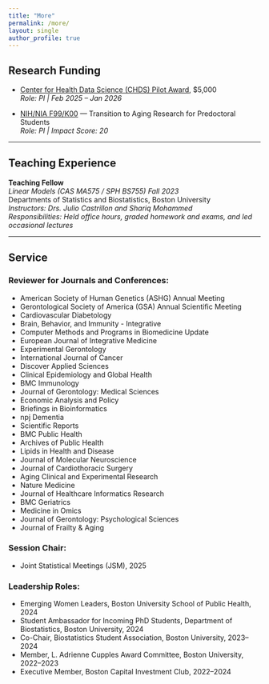 ```yaml
---
title: "More"
permalink: /more/
layout: single
author_profile: true
---
```


<style>
.page__content p {
  font-family: "Georgia", serif;
  font-size: 17px;
  line-height: 1.7;
  color: #2a2a2a;
}
.page__content em {
  color: #444;
  font-style: italic;
}
.page__content strong {
  color: #111;
  font-weight: 600;
}
</style>

## Research Funding

- [Center for Health Data Science (CHDS) Pilot Award](https://sites.bu.edu/healthdatascience/), $5,000  
  *Role: PI | Feb 2025 – Jan 2026*

- [NIH/NIA F99/K00](https://grants.nih.gov/grants/guide/rfa-files/RFA-AG-23-016.html) — Transition to Aging Research for Predoctoral Students  
  *Role: PI | Impact Score: 20*

---

## Teaching Experience

**Teaching Fellow**  
_Linear Models (CAS MA575 / SPH BS755) Fall 2023_  
Departments of Statistics and Biostatistics, Boston University  
_Instructors: Drs. Julio Castrillon and Shariq Mohammed_  
_Responsibilities: Held office hours, graded homework and exams, and led occasional lectures_

---

## Service

### Reviewer for Journals and Conferences:

- American Society of Human Genetics (ASHG) Annual Meeting  
- Gerontological Society of America (GSA) Annual Scientific Meeting  
- Cardiovascular Diabetology  
- Brain, Behavior, and Immunity - Integrative  
- Computer Methods and Programs in Biomedicine Update  
- European Journal of Integrative Medicine  
- Experimental Gerontology  
- International Journal of Cancer  
- Discover Applied Sciences  
- Clinical Epidemiology and Global Health  
- BMC Immunology  
- Journal of Gerontology: Medical Sciences  
- Economic Analysis and Policy  
- Briefings in Bioinformatics  
- npj Dementia  
- Scientific Reports  
- BMC Public Health  
- Archives of Public Health  
- Lipids in Health and Disease  
- Journal of Molecular Neuroscience  
- Journal of Cardiothoracic Surgery  
- Aging Clinical and Experimental Research  
- Nature Medicine  
- Journal of Healthcare Informatics Research  
- BMC Geriatrics  
- Medicine in Omics  
- Journal of Gerontology: Psychological Sciences  
- Journal of Frailty & Aging

### Session Chair:

- Joint Statistical Meetings (JSM), 2025

### Leadership Roles:

- Emerging Women Leaders, Boston University School of Public Health, 2024  
- Student Ambassador for Incoming PhD Students, Department of Biostatistics, Boston University, 2024  
- Co-Chair, Biostatistics Student Association, Boston University, 2023–2024  
- Member, L. Adrienne Cupples Award Committee, Boston University, 2022–2023  
- Executive Member, Boston Capital Investment Club, 2022–2024
